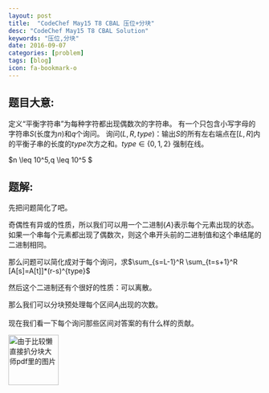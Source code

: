 ```yaml
---
layout: post
title:  "CodeChef May15 T8 CBAL 压位+分块"
desc: "CodeChef May15 T8 CBAL Solution"
keywords: "压位,分块"
date: 2016-09-07
categories: [problem]
tags: [blog]
icon: fa-bookmark-o
---
```




## 题目大意:

定义“平衡字符串”为每种字符都出现偶数次的字符串。
有一个只包含小写字母的字符串$S$(长度为$n$)和$q$个询问。
询问$(L,R,type)$：输出$S$的所有左右端点在$[L, R]$内的平衡子串的长度的$type$次方之和。$type\in \lbrace 0, 1, 2\rbrace$
强制在线。

$n \leq 10^5,q \leq 10^5 $

## 题解:

先把问题简化了吧。

奇偶性有异或的性质，所以我们可以用一个二进制$\lbrace A \rbrace$表示每个元素出现的状态。如果一个串每个元素都出现了偶数次，则这个串开头前的二进制值和这个串结尾的二进制相同。

那么问题可以简化成对于每个询问，求$\sum_{s=L-1}^R \sum_{t=s+1}^R [A[s]=A[t]]*(r-s)^{type}$

然后这个二进制还有个很好的性质：可以离散。

那么我们可以分块预处理每个区间$A_i$出现的次数。

现在我们看一下每个询问那些区间对答案的有什么样的贡献。

<img src="/20160909分块.png" width = "100" alt="由于比较懒直接扒分块大师pdf里的图片" align=center />
